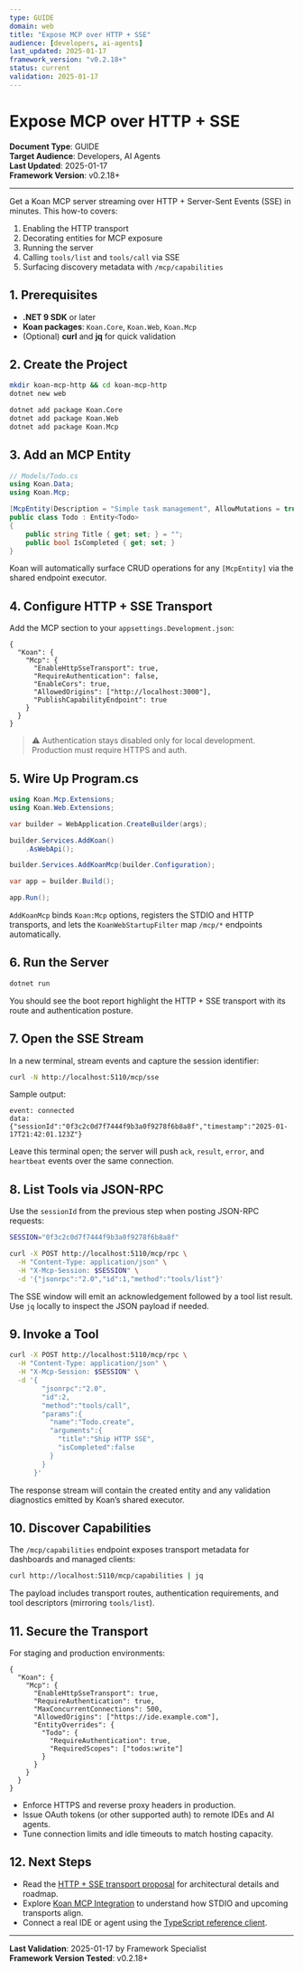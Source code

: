 ```yaml
---
type: GUIDE
domain: web
title: "Expose MCP over HTTP + SSE"
audience: [developers, ai-agents]
last_updated: 2025-01-17
framework_version: "v0.2.18+"
status: current
validation: 2025-01-17
---
```


# Expose MCP over HTTP + SSE

**Document Type**: GUIDE  \
**Target Audience**: Developers, AI Agents  \
**Last Updated**: 2025-01-17  \
**Framework Version**: v0.2.18+

---

Get a Koan MCP server streaming over HTTP + Server-Sent Events (SSE) in minutes. This how-to covers:

1. Enabling the HTTP transport
2. Decorating entities for MCP exposure
3. Running the server
4. Calling `tools/list` and `tools/call` via SSE
5. Surfacing discovery metadata with `/mcp/capabilities`

## 1. Prerequisites

- **.NET 9 SDK** or later
- **Koan packages**: `Koan.Core`, `Koan.Web`, `Koan.Mcp`
- (Optional) **curl** and **jq** for quick validation

## 2. Create the Project

```bash
mkdir koan-mcp-http && cd koan-mcp-http
dotnet new web

dotnet add package Koan.Core
dotnet add package Koan.Web
dotnet add package Koan.Mcp
```

## 3. Add an MCP Entity

```csharp
// Models/Todo.cs
using Koan.Data;
using Koan.Mcp;

[McpEntity(Description = "Simple task management", AllowMutations = true)]
public class Todo : Entity<Todo>
{
    public string Title { get; set; } = "";
    public bool IsCompleted { get; set; }
}
```

Koan will automatically surface CRUD operations for any `[McpEntity]` via the shared endpoint executor.

## 4. Configure HTTP + SSE Transport

Add the MCP section to your `appsettings.Development.json`:

```jsonc
{
  "Koan": {
    "Mcp": {
      "EnableHttpSseTransport": true,
      "RequireAuthentication": false,
      "EnableCors": true,
      "AllowedOrigins": ["http://localhost:3000"],
      "PublishCapabilityEndpoint": true
    }
  }
}
```

> ⚠️ Authentication stays disabled only for local development. Production must require HTTPS and auth.

## 5. Wire Up Program.cs

```csharp
using Koan.Mcp.Extensions;
using Koan.Web.Extensions;

var builder = WebApplication.CreateBuilder(args);

builder.Services.AddKoan()
    .AsWebApi();

builder.Services.AddKoanMcp(builder.Configuration);

var app = builder.Build();

app.Run();
```

`AddKoanMcp` binds `Koan:Mcp` options, registers the STDIO and HTTP transports, and lets the `KoanWebStartupFilter` map `/mcp/*` endpoints automatically.

## 6. Run the Server

```bash
dotnet run
```

You should see the boot report highlight the HTTP + SSE transport with its route and authentication posture.

## 7. Open the SSE Stream

In a new terminal, stream events and capture the session identifier:

```bash
curl -N http://localhost:5110/mcp/sse
```

Sample output:

```
event: connected
data: {"sessionId":"0f3c2c0d7f7444f9b3a0f9278f6b8a8f","timestamp":"2025-01-17T21:42:01.123Z"}
```

Leave this terminal open; the server will push `ack`, `result`, `error`, and `heartbeat` events over the same connection.

## 8. List Tools via JSON-RPC

Use the `sessionId` from the previous step when posting JSON-RPC requests:

```bash
SESSION="0f3c2c0d7f7444f9b3a0f9278f6b8a8f"

curl -X POST http://localhost:5110/mcp/rpc \
  -H "Content-Type: application/json" \
  -H "X-Mcp-Session: $SESSION" \
  -d '{"jsonrpc":"2.0","id":1,"method":"tools/list"}'
```

The SSE window will emit an acknowledgement followed by a tool list result. Use `jq` locally to inspect the JSON payload if needed.

## 9. Invoke a Tool

```bash
curl -X POST http://localhost:5110/mcp/rpc \
  -H "Content-Type: application/json" \
  -H "X-Mcp-Session: $SESSION" \
  -d '{
        "jsonrpc":"2.0",
        "id":2,
        "method":"tools/call",
        "params":{
          "name":"Todo.create",
          "arguments":{
            "title":"Ship HTTP SSE",
            "isCompleted":false
          }
        }
      }'
```

The response stream will contain the created entity and any validation diagnostics emitted by Koan’s shared executor.

## 10. Discover Capabilities

The `/mcp/capabilities` endpoint exposes transport metadata for dashboards and managed clients:

```bash
curl http://localhost:5110/mcp/capabilities | jq
```

The payload includes transport routes, authentication requirements, and tool descriptors (mirroring `tools/list`).

## 11. Secure the Transport

For staging and production environments:

```jsonc
{
  "Koan": {
    "Mcp": {
      "EnableHttpSseTransport": true,
      "RequireAuthentication": true,
      "MaxConcurrentConnections": 500,
      "AllowedOrigins": ["https://ide.example.com"],
      "EntityOverrides": {
        "Todo": {
          "RequireAuthentication": true,
          "RequiredScopes": ["todos:write"]
        }
      }
    }
  }
}
```

- Enforce HTTPS and reverse proxy headers in production.
- Issue OAuth tokens (or other supported auth) to remote IDEs and AI agents.
- Tune connection limits and idle timeouts to match hosting capacity.

## 12. Next Steps

- Read the [HTTP + SSE transport proposal](../proposals/koan-mcp-http-sse-transport.md) for architectural details and roadmap.
- Explore [Koan MCP Integration](../proposals/koan-mcp-integration.md) to understand how STDIO and upcoming transports align.
- Connect a real IDE or agent using the [TypeScript reference client](../proposals/koan-mcp-http-sse-transport.md#client-side-consumption).

---

**Last Validation**: 2025-01-17 by Framework Specialist  \
**Framework Version Tested**: v0.2.18+
